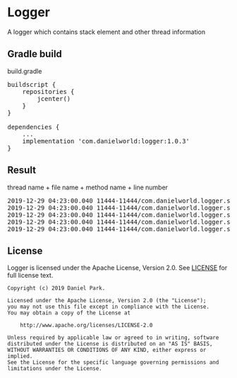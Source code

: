# Logger
A logger which contains stack element and other thread information

## Gradle build
build.gradle
<pre>
buildscript {
    repositories {
        jcenter()
    }
}

dependencies {
    ...
    implementation 'com.danielworld:logger:1.0.3'
}
</pre>

## Result
thread name + file name + method name + line number
<pre>
2019-12-29 04:23:00.040 11444-11444/com.danielworld.logger.sample V/com.danielworld.logger.sample.MainActivity: (thread : main)[[MainActivity.kt>onCreate>#15]] Hello debug!
2019-12-29 04:23:00.040 11444-11444/com.danielworld.logger.sample V/com.danielworld.logger.sample.MainActivity: (thread : main)[[MainActivity.kt>onCreate>#16]] Hello info!
2019-12-29 04:23:00.040 11444-11444/com.danielworld.logger.sample V/com.danielworld.logger.sample.MainActivity: (thread : main)[[MainActivity.kt>onCreate>#17]] Hello verbose!
2019-12-29 04:23:00.040 11444-11444/com.danielworld.logger.sample V/com.danielworld.logger.sample.MainActivity: (thread : main)[[MainActivity.kt>onCreate>#18]] Hello warning!
2019-12-29 04:23:00.040 11444-11444/com.danielworld.logger.sample V/com.danielworld.logger.sample.MainActivity: (thread : main)[[MainActivity.kt>onCreate>#19]] Hello error!
</pre>

## License
Logger is licensed under the Apache License, Version 2.0.
See [LICENSE](LICENSE) for full license text.

```
Copyright (c) 2019 Daniel Park.

Licensed under the Apache License, Version 2.0 (the "License");
you may not use this file except in compliance with the License.
You may obtain a copy of the License at

    http://www.apache.org/licenses/LICENSE-2.0

Unless required by applicable law or agreed to in writing, software
distributed under the License is distributed on an "AS IS" BASIS,
WITHOUT WARRANTIES OR CONDITIONS OF ANY KIND, either express or implied.
See the License for the specific language governing permissions and
limitations under the License.
```